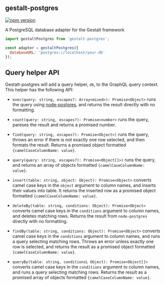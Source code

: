 gestalt-postgres
----------------

[![npm version](https://badge.fury.io/js/gestalt-postgres.svg)](https://badge.fury.io/js/gestalt-postgres)

A PostgreSQL database adapter for the Gestalt framework

```js
import gestaltPostgres from 'gestalt-postgres';

const adapter = gestaltPostgres({
  databaseURL: 'postgres://localhost/your-db'
});
```

Query helper API
----------------

Gestalt-postgres will add a query helper, `db`, to the GraphQL query context.
This helper has the following API:

- `exec(query: string, escapes?: Array<mixed>): Promise<Object>` runs the query
  using [node-postgres](//github.com/brianc/node-postgres), and returns the
  result directly with no formatting.

- `count(query: string, escapes?): Promise<number>` runs the query, pareses the
  result and returns a promised number.

- `find(query: string, escapes?): Promise<Object>)` runs the query, throws an
  error if there is not exactly one row selected, and then formats the result.
  Returns a promised object formatted `{camelCaseColumnName: value}`.

- `query(query: string, escapes?): Promise<Object[]>)` runs the query, and
  returns an array of objects formatted `{camelCaseColumnName: value}`.

- `insert(table: string, object: Object): Promise<Object>` converts camel case
  keys in the `object` argument to column names, and inserts their values into
  table.  It returns the inserted row as a promised object formatted
  `{camelCaseColumnName: value}`.

- `deleteBy(table: string, conditions: Object): Promise<Object>` converts camel
  case keys in the `conditions` argument to column names, and deletes matching
  rows.  Returns the result from `node-postgres` directly with no formatting.

- `findBy(table: string, conditions: Object): Promise<Object>` converts camel
  case keys in the `conditions` argument to column names, and runs a query
  selecting matching rows.  Throws an error unless exactly one row is selected,
  and returns the result as a promised object formatted
  `{camelCaseColumnName: value}`.

- `queryBy(table: string, conditionsL Object): Promise<Object[]>`  converts
  camel case keys in the `conditions` argument to column names, and runs a query
  selecting matching rows.  Returns the result as a promised array of objects
  formatted `{camelCaseColumnName: value}`.
